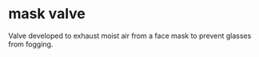 # mask valve
Valve developed to exhaust moist air from a face mask to prevent glasses from fogging.


